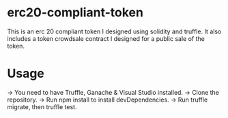 # erc20-compliant-token
This is an erc 20 compliant token I designed using solidity and truffle.
It also includes a token crowdsale contract I designed for a public sale of the token. 

# Usage
-> You need to have Truffle, Ganache & Visual Studio installed.
-> Clone the repository.
-> Run npm install to install devDependencies. 
-> Run truffle migrate, then truffle test.
